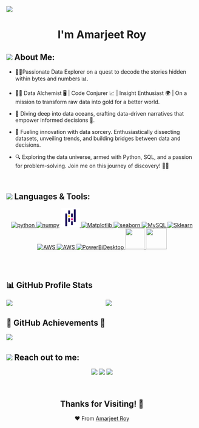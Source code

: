 <p align="center"> 
  <img src="https://user-images.githubusercontent.com/137817362/266265617-66d80332-4e11-43bb-ad4b-6f9e55cb2bcd.gif" style="display: inline-block; margin: 0 auto; width:1200px;">
</p>



<!-- New Section -->
<h1 align="center">
  I'm Amarjeet Roy
</h1>



<!-- New Section -->
<h2 dir="auto">
  <img src="https://user-images.githubusercontent.com/137817362/266587333-f3543d44-2b8b-4a7b-81eb-4804c0aeb9a4.gif" width="25" style="max-width: 100%;">
  <strong>About Me:</strong>
</h2>



<!-- New Section -->
<p align="center">
  
- 👨‍💻Passionate Data Explorer on a quest to decode the stories hidden within bytes and numbers 📊. 

- 🧙‍♂️ Data Alchemist 🖥️ | Code Conjurer 📈 | Insight Enthusiast 🌍 | On a mission to transform raw data into gold for a better world.

- 🌊 Diving deep into data oceans, crafting data-driven narratives that empower informed decisions 🚀.

- 🌟 Fueling innovation with data sorcery. Enthusiastically dissecting datasets, unveiling trends, and building bridges between data and decisions.

- 🔍 Exploring the data universe, armed with Python, SQL, and a passion for problem-solving. Join me on this journey of discovery! 🌌🚀
</p>

<br>


<!-- New Section -->
 <h2 dir="auto"><img src="https://camo.githubusercontent.com/b429fd0344f4072885b19923f824d4616893261e9d7cc2afb62f85224caca070/68747470733a2f2f6d656469612e67697068792e636f6d2f6d656469612f6a32704f476547594b65327843434b7766692f67697068792e676966" width="40" > <strong>Languages &amp; Tools:</strong></h2>
 
 <p align="center">  
    <a href="https://www.python.org"> <img src="https://camo.githubusercontent.com/24303cd2424a9a9c092cb6f3108ae66c45d827c3bb8cac57c93c1831c058e43f/68747470733a2f2f696d672e69636f6e73382e636f6d2f636f6c6f722f34382f3030303030302f707974686f6e2e706e67" alt="python" height="50" > </a> 
   <a href="https://numpy.org/doc/stable/index.html"> <img src="https://user-images.githubusercontent.com/137817362/266224257-b20f32fc-6cfe-48fe-8ef0-68c45373be61.png"  alt="numpy"  height="50" ></a>
   <a href="https://pandas.pydata.org/"> <img src="https://raw.githubusercontent.com/devicons/devicon/2ae2a900d2f041da66e950e4d48052658d850630/icons/pandas/pandas-original.svg" alt="pandas" width="50" height="50" > </a> 
    <a href="https://matplotlib.org/stable/index.html" > <img src="https://user-images.githubusercontent.com/137817362/266225645-03569596-3262-411a-af13-1b678c60a2e1.png" alt="Matplotlib" width="50" height="50" > </a>
    <a href="https://seaborn.pydata.org/" > <img src="https://seaborn.pydata.org/_images/logo-mark-lightbg.svg" alt="seaborn" width="60" height="55" > </a>
    <a href="https://www.mysql.com/" > <img src="https://user-images.githubusercontent.com/137817362/266228834-b2263294-73a0-4c3f-a7e0-0c20609a7578.png"  alt="MySQL" width="50" height="50"> </a>
    <a href="https://scikit-learn.org/stable/user_guide.html" > <img src="https://user-images.githubusercontent.com/137817362/266236281-b7d10478-13a6-4747-bdf2-612e4256c615.png"  alt="Sklearn"  height="50"> </a>
   <a href="https://aws.amazon.com/?nc2=h_lg" > <img src="https://user-images.githubusercontent.com/137817362/266250670-4058ba47-c3a0-4835-a4e2-002402175cca.png" alt="AWS"  height="40"> </a>
    <a href="https://www.selenium.dev/documentation/" > <img src="https://raw.githubusercontent.com/detain/svg-logos/780f25886640cef088af994181646db2f6b1a3f8/svg/selenium-logo.svg" alt="AWS"  height="47"> </a>
   <a href="https://powerbi.microsoft.com/en-in/desktop/"  > <img src="https://user-images.githubusercontent.com/137817362/266267984-ab3e4a04-0d60-45e1-bf3a-57b038ee1427.png" height="48" alt="PowerBiDesktop" >
    <a href="https://www.microsoft.com/en-in/microsoft-365/excel" ><img src="https://camo.githubusercontent.com/6210c820aedc56cac0ff68310216858a28e267c72fbdc89700167caafe3606f6/68747470733a2f2f696d672e69636f6e73382e636f6d2f666c75656e63792f34382f3030303030302f6d6963726f736f66742d657863656c2d323031392e706e67"width="50" height="55"> </a>
    <a href="https://www.microsoft.com/en-us/microsoft-365/powerpoint" > <img src="https://camo.githubusercontent.com/c24d399e4e3f39d7d5a118314f185e5974d3eaeb05181054a0ea8bb34f3cc3f5/68747470733a2f2f696d672e69636f6e73382e636f6d2f636f6c6f722f34382f3030303030302f6d6963726f736f66742d706f776572706f696e742d323031392d2d76312e706e67" width="55" height="55" ></a>
</p>
 <br>
<br>

<!-- New Section -->


<h2>📊 GitHub Profile Stats</h2>
<div style="display: flex; justify-content: space-between;">
    <a style="flex: 1; margin-right: 10px;">
        <img src="https://github-readme-stats.vercel.app/api?username=AmarjeetRoy&&show_icons=true&theme=react&hide_border=true&bg_color=1F222E&title_color=fff&icon_color=79ff97&rank_icon=github" height="192px"/>
    </a>  
  <a style="flex: 1; margin-left: 10px;">
        <img src="https://github-readme-stats.vercel.app/api/top-langs/?username=AmarjeetRoy&theme=react&hide_border=true&bg_color=1F222E&title_color=fff&icon_color=F8D866&card_width=400&langs_count=8" height="192px"/>
    </a>
</div>






<!-- New Section -->  
<h2>🏅 GitHub Achievements 🏅</h2>
<p>
  <a href="https://github.com/AmarjeetRoy?tab=achievements">
    <img src="https://github.githubassets.com/images/modules/profile/achievements/quickdraw-default.png" width="120" style="max-width: 100%;">
  </a>
</p>

<!-- New Section -->
<h2 dir="auto"></a><img src="https://camo.githubusercontent.com/ec0df7b334d15078e980be8f26f35f1bd6f004eaa4a121db42fed361360c1817/68747470733a2f2f6d656469612e67697068792e636f6d2f6d656469612f4c6e516a7057614f4e386e68723231764e572f67697068792e676966" width="40" ></a> <strong>Reach out to me:</strong> </h2>
<p align="center" dir="auto">
<a href="https://www.linkedin.com/in/amarjeetroy0/" ><img src="https://camo.githubusercontent.com/162001cc0747178f47ced6e40de0cd16e375beb9b5fbca4ea3d520ecca78cd85/68747470733a2f2f696d672e69636f6e73382e636f6d2f666c75656e742f34382f3030303030302f6c696e6b6564696e2e706e67"  height="50" ></a>
<a href="mailto:amarjeetroy029@gmail.com"><img src="https://camo.githubusercontent.com/e260052d80402ee1c3c47c1663259d0d952556860eec8eee4118a46b506f43a3/68747470733a2f2f696d672e69636f6e73382e636f6d2f636f6c6f722f34382f3030303030302f676d61696c2d6e65772e706e67"  height="50" ></a>
<a href="https://www.hackerrank.com/amarjeetroy029" ><img src="https://user-images.githubusercontent.com/137817362/266239493-4e65699f-6e11-488f-9af9-f50b54fa5a3f.png"  height="50" ></a>
</p>
<br>


<!-- New Section -->
<h2 align="center">
  Thanks for Visiting! 👋
</h2>

<!-- New Section -->
<p align="center">
  ❤️ From <a href="https://github.com/AmarjeetRoy">Amarjeet Roy</a>
</p>
